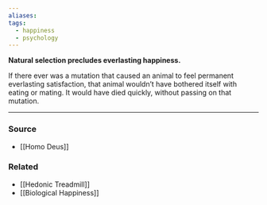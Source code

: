 ```yaml
---
aliases: 
tags:
  - happiness
  - psychology
---
```

**Natural selection precludes everlasting happiness.**

If there ever was a mutation that caused an animal to feel permanent everlasting satisfaction, that animal wouldn’t have bothered itself with eating or mating. It would have died quickly, without passing on that mutation.

---

### Source
- [[Homo Deus]]

### Related
- [[Hedonic Treadmill]]
- [[Biological Happiness]]